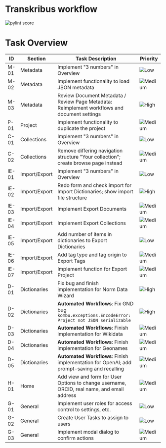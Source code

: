 Transkribus workflow
====================
![pylint score](https://mperlet.github.io/pybadge/badges/9.19.svg)

# Task Overview

| ID   | Section       | Task Description                                                                             | Priority       |
|------|---------------|-----------------------------------------------------------------------------------------------|----------------|
| M-01 | Metadata      | Implement "3 numbers" in Overview                                                             | ![Low](https://img.shields.io/badge/Priority-Low-lightgrey) |
| M-02 | Metadata      | Implement functionality to load JSON metadata                                                 | ![Medium](https://img.shields.io/badge/Priority-Medium-orange) |
| M-03 | Metadata      | Review Document Metadata / Review Page Metadata: Reimplement workflows and document settings  | ![High](https://img.shields.io/badge/Priority-High-red) |
| P-01 | Project       | Implement functionality to duplicate the project                                              | ![Medium](https://img.shields.io/badge/Priority-Medium-orange) |
| C-01 | Collections   | Implement "3 numbers" in Overview                                                             | ![Low](https://img.shields.io/badge/Priority-Low-lightgrey) |
| C-02 | Collections   | Remove differing navigation structure "Your collection"; create browse page instead           | ![Medium](https://img.shields.io/badge/Priority-Medium-orange) |
| IE-01| Import/Export | Implement "3 numbers" in Overview                                                             | ![Low](https://img.shields.io/badge/Priority-Low-lightgrey) |
| IE-02| Import/Export | Redo form and check import for Import Dictionaries; show import file structure                | ![High](https://img.shields.io/badge/Priority-High-red) |
| IE-03| Import/Export | Implement Export Documents                                                                    | ![Medium](https://img.shields.io/badge/Priority-Medium-orange) |
| IE-04| Import/Export | Implement Export Collections                                                                  | ![Medium](https://img.shields.io/badge/Priority-Medium-orange) |
| IE-05| Import/Export | Add number of items in dictionaries to Export Dictionaries                                    | ![Low](https://img.shields.io/badge/Priority-Low-lightgrey) |
| IE-06| Import/Export | Add tag type and tag origin to Export Tags                                                    | ![Medium](https://img.shields.io/badge/Priority-Medium-orange) |
| IE-07| Import/Export | Implement function for Export Project                                                         | ![Medium](https://img.shields.io/badge/Priority-Medium-orange) |
| D-01 | Dictionaries  | Fix bug and finish implementation for Norm Data Wizard                                        | ![High](https://img.shields.io/badge/Priority-High-red) |
| D-02 | Dictionaries  | **Automated Workflows**: Fix GND bug `kombu.exceptions.EncodeError: Project not JSON serializable` | ![High](https://img.shields.io/badge/Priority-High-red) |
| D-03 | Dictionaries  | **Automated Workflows**: Finish implementation for Wikidata                                  | ![Medium](https://img.shields.io/badge/Priority-Medium-orange) |
| D-04 | Dictionaries  | **Automated Workflows**: Finish implementation for Geonames                                  | ![Medium](https://img.shields.io/badge/Priority-Medium-orange) |
| D-05 | Dictionaries  | **Automated Workflows**: Finish implementation for OpenAI; add prompt-saving and recalling   | ![Medium](https://img.shields.io/badge/Priority-Medium-orange) |
| H-01 | Home          | Add view and form for User Options to change username, ORCID, real name, and email address    | ![Medium](https://img.shields.io/badge/Priority-Medium-orange) |
| G-01 | General       | Implement user roles for access control to settings, etc.                                    | ![Low](https://img.shields.io/badge/Priority-Low-lightgrey) |
| G-02 | General       | Create User Tasks to assign to users                                                          | ![Low](https://img.shields.io/badge/Priority-Low-lightgrey) |
| G-03 | General       | Implement modal dialog to confirm actions                                                    | ![Medium](https://img.shields.io/badge/Priority-Medium-orange) |
